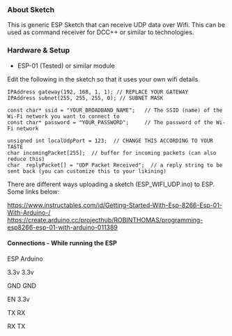 ### About Sketch

This is generic ESP Sketch that can receive UDP data over Wifi. This can be used as command receiver for DCC++ or similar to technologies.

### Hardware & Setup

- ESP-01 (Tested)  or similar module

Edit the following in the sketch so that it uses your own wifi details


```IPAddress ip(192, 168, 0, 201); //REPLACE YOUR IP ADDRESS
IPAddress gateway(192, 168, 1, 1); // REPLACE YOUR GATEWAY
IPAddress subnet(255, 255, 255, 0); // SUBNET MASK

const char* ssid = "YOUR_BROADBAND_NAME";   // The SSID (name) of the Wi-Fi network you want to connect to
const char* password = "YOUR_PASSWORD";     // The password of the Wi-Fi network

unsigned int localUdpPort = 123;  // CHANGE THIS ACCORDING TO YOUR TASTE
char incomingPacket[255];  // buffer for incoming packets (can also reduce this)
char  replyPacket[] = "UDP Packet Received";  // a reply string to be sent back (you can customize this to your likining)
```

There are different ways uploading a sketch (ESP_WIFI_UDP.ino) to ESP. Some links below:

https://www.instructables.com/id/Getting-Started-With-Esp-8266-Esp-01-With-Arduino-/
https://create.arduino.cc/projecthub/ROBINTHOMAS/programming-esp8266-esp-01-with-arduino-011389



#### Connections - While running the ESP

ESP         Arduino

3.3v         3.3v

GND          GND

EN           3.3v

TX           RX

RX           TX


